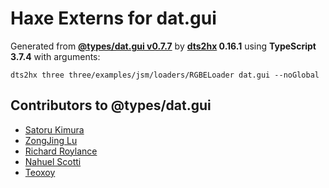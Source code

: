 # Haxe Externs for dat.gui

Generated from **[@types/dat.gui v0.7.7](https://github.com/DefinitelyTyped/DefinitelyTyped/tree/master/types/dat.gui)** by **[dts2hx](https://github.com/haxiomic/dts2hx) 0.16.1** using **TypeScript 3.7.4** with arguments:

	dts2hx three three/examples/jsm/loaders/RGBELoader dat.gui --noGlobal

## Contributors to @types/dat.gui
- [Satoru Kimura](https://github.com/gyohk)
- [ZongJing Lu](https://github.com/sonic3d)
- [Richard Roylance](https://github.com/rroylance)
- [Nahuel Scotti](https://github.com/singuerinc)
- [Teoxoy](https://github.com/teoxoy)
